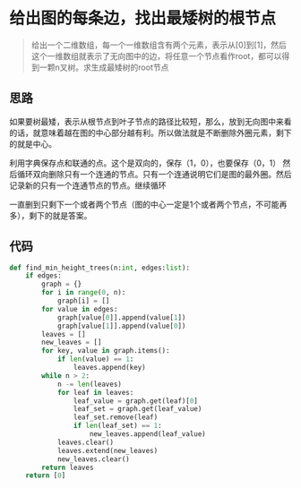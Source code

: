 # 给出图的每条边，找出最矮树的根节点
> 给出一个二维数组，每一个一维数组含有两个元素，表示从[0]到[1]，然后这个一维数组就表示了无向图中的边，将任意一个节点看作root，都可以得到一颗n叉树。求生成最矮树的root节点

**思路**
--------------------

如果要树最矮，表示从根节点到叶子节点的路径比较短，那么，放到无向图中来看的话，就意味着越在图的中心部分越有利。所以做法就是不断删除外圈元素，剩下的就是中心。

利用字典保存点和联通的点。这个是双向的，保存（1，0），也要保存（0，1）
然后循环双向删除只有一个连通的节点。只有一个连通说明它们是图的最外圈。然后记录新的只有一个连通节点的节点。继续循环

一直删到只剩下一个或者两个节点（图的中心一定是1个或者两个节点，不可能再多），剩下的就是答案。

**代码**
--------------------

```python
def find_min_height_trees(n:int, edges:list):
    if edges:
        graph = {}
        for i in range(0, n):
            graph[i] = []
        for value in edges:
            graph[value[0]].append(value[1])
            graph[value[1]].append(value[0])
        leaves = []
        new_leaves = []
        for key, value in graph.items():
            if len(value) == 1:
                leaves.append(key)
        while n > 2:
            n -= len(leaves)
            for leaf in leaves:
                leaf_value = graph.get(leaf)[0]
                leaf_set = graph.get(leaf_value)
                leaf_set.remove(leaf)
                if len(leaf_set) == 1:
                    new_leaves.append(leaf_value)
            leaves.clear()
            leaves.extend(new_leaves)
            new_leaves.clear()
        return leaves
    return [0]
```

